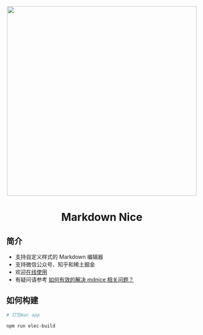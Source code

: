 <div align="center">
<a href="https://mrgaogang.github.io/mdnice/index.html">
<img width="500" src="https://files.mdnice.com/logo.svg"/>
</a>
</div>
<h1 align="center">Markdown Nice</h1>

## 简介

- 支持自定义样式的 Markdown 编辑器
- 支持微信公众号、知乎和稀土掘金
- 欢迎[在线使用](https://mrgaogang.github.io/mdnice/index.html)
- 有疑问请参考 [如何有效的解决 mdnice 相关问题？](https://github.com/mdnice/markdown-nice/issues/163)

## 如何构建

```bash
# 打包mac app

npm run elec-build

```